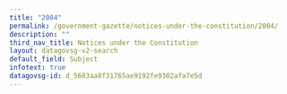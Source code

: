 ```yaml
---
title: "2004"
permalink: /government-gazette/notices-under-the-constitution/2004/
description: ""
third_nav_title: Notices under the Constitution
layout: datagovsg-v2-search
default_field: Subject
infotext: true
datagovsg-id: d_5603aa8f31765ae9192fe9302afa7e5d
---
```


